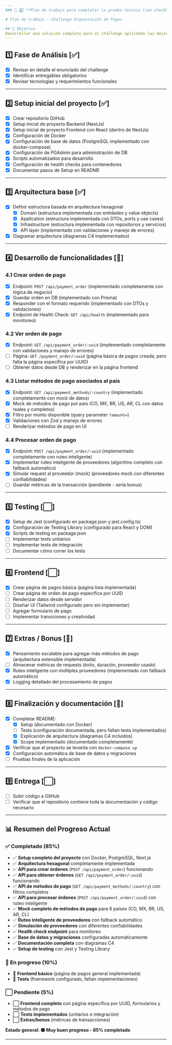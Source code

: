 ```yaml
---
### 📄 2️⃣ **Plan de trabajo para completar la prueba técnica (con checkboxes)**

# Plan de trabajo - Challenge Orquestación de Pagos

## 🎯 Objetivo
Desarrollar una solución completa para el challenge aplicando las mejores prácticas.
---
```


## 1️⃣ Fase de Análisis [✅]

- [x] Revisar en detalle el enunciado del challenge
- [x] Identificar entregables obligatorios
- [x] Revisar tecnologías y requerimientos funcionales

---

## 2️⃣ Setup inicial del proyecto [✅]

- [x] Crear repositorio GitHub
- [x] Setup inicial de proyecto Backend (NextJs)
- [x] Setup inicial de proyecto Frontend con React (dentro de NextJs)
- [x] Configuración de Docker
- [x] Configuración de base de datos (PostgreSQL implementado con docker-compose)
- [x] Configuración de PGAdmin para administración de DB
- [x] Scripts automatizados para desarrollo
- [x] Configuración de health checks para contenedores
- [x] Documentar pasos de Setup en README

---

## 3️⃣ Arquitectura base [✅]

- [x] Definir estructura basada en arquitectura hexagonal
  - [x] Domain (estructura implementada con entidades y value objects)
  - [x] Application (estructura implementada con DTOs, ports y use cases)
  - [x] Infrastructure (estructura implementada con repositorios y servicios)
  - [x] API layer (implementado con validaciones y manejo de errores)
- [x] Diagramar arquitectura (diagramas C4 implementados)

---

## 4️⃣ Desarrollo de funcionalidades [🔄]

### 4.1 Crear orden de pago

- [x] Endpoint: `POST /api/payment_order` (implementado completamente con lógica de negocio)
- [x] Guardar orden en DB (implementado con Prisma)
- [x] Responder con el formato requerido (implementado con DTOs y validaciones)
- [x] Endpoint de Health Check: `GET /api/health` (implementado para monitoreo)

### 4.2 Ver orden de pago

- [x] Endpoint: `GET /api/payment_order/:uuid` (implementado completamente con validaciones y manejo de errores)
- [ ] Página: `GET /payment_order/:uuid` (página básica de pagos creada, pero falta la página específica por UUID)
- [ ] Obtener datos desde DB y renderizar en la página frontend

### 4.3 Listar métodos de pago asociados al país

- [x] Endpoint: `GET /api/payment_methods/:country` (implementado completamente con mock de datos)
- [x] Mock de métodos de pago por país (CO, MX, BR, US, AR, CL con datos reales y completos)
- [x] Filtro por monto disponible (query parameter `?amount=`)
- [x] Validaciones con Zod y manejo de errores
- [ ] Renderizar métodos de pago en UI

### 4.4 Procesar orden de pago

- [x] Endpoint: `POST /api/payment_order/:uuid` (implementado completamente con ruteo inteligente)
- [x] Implementar ruteo inteligente de proveedores (algoritmo completo con fallback automático)
- [x] Simular request al proveedor (mock) (proveedores mock con diferentes confiabilidades)
- [ ] Guardar métricas de la transacción (pendiente - sería bonus)

---

## 5️⃣ Testing [⬜]

- [x] Setup de Jest (configurado en package.json y jest.config.ts)
- [x] Configuración de Testing Library (configurado para React y DOM)
- [x] Scripts de testing en package.json
- [ ] Implementar tests unitarios
- [ ] Implementar tests de integración
- [ ] Documentar cómo correr los tests

---

## 6️⃣ Frontend [⬜]

- [x] Crear página de pagos básica (página lista implementada)
- [ ] Crear página de orden de pago específica por UUID
- [ ] Renderizar datos desde servidor
- [ ] Diseñar UI (Tailwind configurado pero sin implementar)
- [ ] Agregar formulario de pago
- [ ] Implementar transiciones y creatividad

---

## 7️⃣ Extras / Bonus [🔄]

- [x] Pensamiento escalable para agregar más métodos de pago (arquitectura extensible implementada)
- [ ] Almacenar métricas de requests (éxito, duración, proveedor usado)
- [x] Ruteo inteligente con múltiples proveedores (implementado con fallback automático)
- [x] Logging detallado del procesamiento de pagos

---

## 8️⃣ Finalización y documentación [🔄]

- [x] Completar README:
  - [x] Setup (documentado con Docker)
  - [ ] Tests (configuración documentada, pero faltan tests implementados)
  - [x] Explicación de arquitectura (diagramas C4 incluidos)
  - [x] Scope implementado (documentado completamente)
- [x] Verificar que el proyecto se levanta con `docker-compose up`
- [x] Configuración automática de base de datos y migraciones
- [ ] Pruebas finales de la aplicación

---

## 9️⃣ Entrega [⬜]

- [ ] Subir código a GitHub
- [ ] Verificar que el repositorio contiene toda la documentación y código necesario

---

## 📊 Resumen del Progreso Actual

### ✅ **Completado (85%)**

- ✅ **Setup completo del proyecto** con Docker, PostgreSQL, Next.js
- ✅ **Arquitectura hexagonal** completamente implementada
- ✅ **API para crear órdenes** (`POST /api/payment_order`) funcionando
- ✅ **API para obtener órdenes** (`GET /api/payment_order/:uuid`) funcionando
- ✅ **API de métodos de pago** (`GET /api/payment_methods/:country`) con filtros completos
- ✅ **API para procesar órdenes** (`POST /api/payment_order/:uuid`) con ruteo inteligente
- ✅ **Mock completo de métodos de pago** para 6 países (CO, MX, BR, US, AR, CL)
- ✅ **Ruteo inteligente de proveedores** con fallback automático
- ✅ **Simulación de proveedores** con diferentes confiabilidades
- ✅ **Health check endpoint** para monitoreo
- ✅ **Base de datos y migraciones** configuradas automáticamente
- ✅ **Documentación completa** con diagramas C4
- ✅ **Setup de testing** con Jest y Testing Library

### 🔄 **En progreso (10%)**

- 🔄 **Frontend básico** (página de pagos general implementada)
- 🔄 **Tests** (framework configurado, faltan implementaciones)

### ⬜ **Pendiente (5%)**

- ⬜ **Frontend completo** con página específica por UUID, formularios y métodos de pago
- ⬜ **Tests implementados** (unitarios e integración)
- ⬜ **Extras/bonus** (métricas de transacciones)

**Estado general: 🟢 Muy buen progreso - 85% completado**

---
